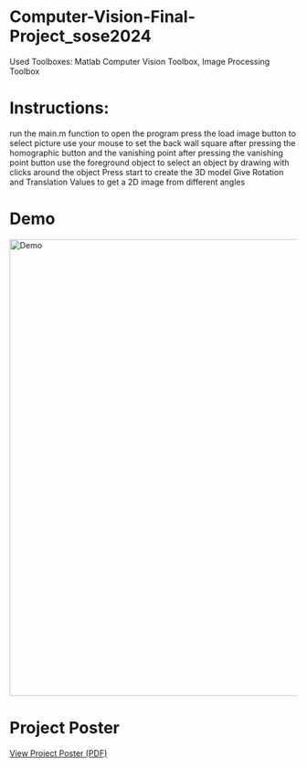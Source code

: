 # Computer-Vision-Final-Project_sose2024
Used Toolboxes: Matlab Computer Vision Toolbox, Image Processing Toolbox

# Instructions:
run the main.m function to open the program
press the load image button to select picture
use your mouse to set the back wall square after pressing the homographic button and the vanishing point after pressing the vanishing point button
use the foreground object to select an object by drawing with clicks around the object
Press start to create the 3D model
Give Rotation and Translation Values to get a 2D image from different angles

# Demo 
<img src="demovideo.gif" width="800" alt="Demo">

# Project Poster
[View Project Poster (PDF)](Poster_CV.pdf)
